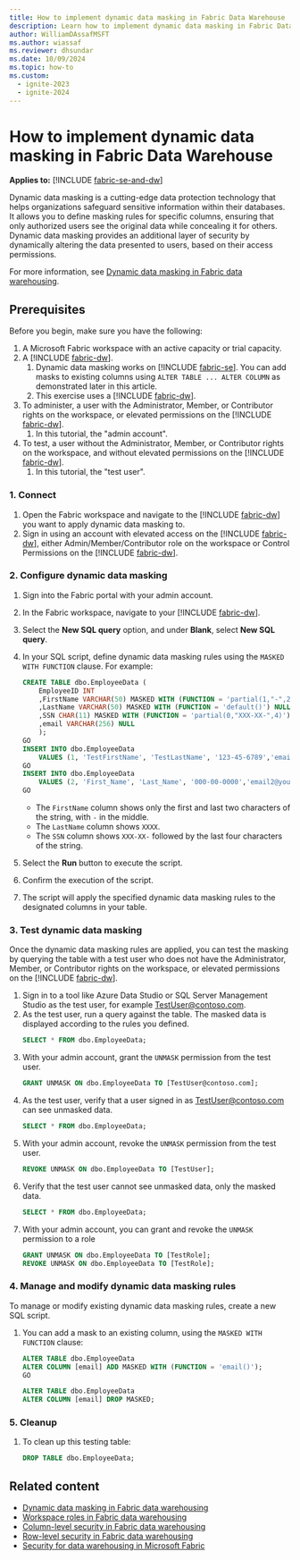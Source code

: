 ```yaml
---
title: How to implement dynamic data masking in Fabric Data Warehouse
description: Learn how to implement dynamic data masking in Fabric Data Warehouse.
author: WilliamDAssafMSFT
ms.author: wiassaf
ms.reviewer: dhsundar
ms.date: 10/09/2024
ms.topic: how-to
ms.custom:
  - ignite-2023
  - ignite-2024
---
```


# How to implement dynamic data masking in Fabric Data Warehouse

**Applies to:** [!INCLUDE [fabric-se-and-dw](includes/applies-to-version/fabric-se-and-dw.md)]

Dynamic data masking is a cutting-edge data protection technology that helps organizations safeguard sensitive information within their databases. It allows you to define masking rules for specific columns, ensuring that only authorized users see the original data while concealing it for others. Dynamic data masking provides an additional layer of security by dynamically altering the data presented to users, based on their access permissions.

For more information, see [Dynamic data masking in Fabric data warehousing](dynamic-data-masking.md).

## Prerequisites

Before you begin, make sure you have the following:

1. A Microsoft Fabric workspace with an active capacity or trial capacity.
1. A [!INCLUDE [fabric-dw](includes/fabric-dw.md)]. 
    1. Dynamic data masking works on [!INCLUDE [fabric-se](includes/fabric-se.md)]. You can add masks to existing columns using `ALTER TABLE ... ALTER COLUMN` as demonstrated later in this article.
    1. This exercise uses a [!INCLUDE [fabric-dw](includes/fabric-dw.md)].
1. To administer, a user with the Administrator, Member, or Contributor rights on the workspace, or elevated permissions on the [!INCLUDE [fabric-dw](includes/fabric-dw.md)].
    1. In this tutorial, the "admin account".
1. To test, a user without the Administrator, Member, or Contributor rights on the workspace, and without elevated permissions on the [!INCLUDE [fabric-dw](includes/fabric-dw.md)].
    1. In this tutorial, the "test user".

### 1. Connect

1. Open the Fabric workspace and navigate to the [!INCLUDE [fabric-dw](includes/fabric-dw.md)] you want to apply dynamic data masking to.
1. Sign in using an account with elevated access on the [!INCLUDE [fabric-dw](includes/fabric-dw.md)], either Admin/Member/Contributor role on the workspace or Control Permissions on the [!INCLUDE [fabric-dw](includes/fabric-dw.md)].

### 2. Configure dynamic data masking

1. Sign into the Fabric portal with your admin account.
1. In the Fabric workspace, navigate to your [!INCLUDE [fabric-dw](includes/fabric-dw.md)].
1. Select the **New SQL query** option, and under **Blank**, select **New SQL query**.
1. In your SQL script, define dynamic data masking rules using the `MASKED WITH FUNCTION` clause. For example:
    
    ```sql
    CREATE TABLE dbo.EmployeeData (
        EmployeeID INT
        ,FirstName VARCHAR(50) MASKED WITH (FUNCTION = 'partial(1,"-",2)') NULL
        ,LastName VARCHAR(50) MASKED WITH (FUNCTION = 'default()') NULL
        ,SSN CHAR(11) MASKED WITH (FUNCTION = 'partial(0,"XXX-XX-",4)') NULL
        ,email VARCHAR(256) NULL
        );
    GO
    INSERT INTO dbo.EmployeeData
        VALUES (1, 'TestFirstName', 'TestLastName', '123-45-6789','email@youremail.com');
    GO
    INSERT INTO dbo.EmployeeData
        VALUES (2, 'First_Name', 'Last_Name', '000-00-0000','email2@youremail2.com');
    GO
    ```

    - The `FirstName` column shows only the first and last two characters of the string, with `-` in the middle.
    - The `LastName` column shows `XXXX`.
    - The `SSN` column shows `XXX-XX-` followed by the last four characters of the string.
1. Select the **Run** button to execute the script.
1. Confirm the execution of the script.
1. The script will apply the specified dynamic data masking rules to the designated columns in your table. 

### 3. Test dynamic data masking

Once the dynamic data masking rules are applied, you can test the masking by querying the table with a test user who does not have the Administrator, Member, or Contributor rights on the workspace, or elevated permissions on the [!INCLUDE [fabric-dw](includes/fabric-dw.md)].

1. Sign in to a tool like Azure Data Studio or SQL Server Management Studio as the test user, for example TestUser@contoso.com.
1. As the test user, run a query against the table. The masked data is displayed according to the rules you defined.
    ```sql
    SELECT * FROM dbo.EmployeeData;
    ```
1. With your admin account, grant the `UNMASK` permission from the test user.
    ```sql
    GRANT UNMASK ON dbo.EmployeeData TO [TestUser@contoso.com];
    ```
1. As the test user, verify that a user signed in as TestUser@contoso.com can see unmasked data.
    ```sql
    SELECT * FROM dbo.EmployeeData;
    ``` 
1. With your admin account, revoke the `UNMASK` permission from the test user.
    ```sql
    REVOKE UNMASK ON dbo.EmployeeData TO [TestUser];
    ```
1. Verify that the test user cannot see unmasked data, only the masked data.
    ```sql
    SELECT * FROM dbo.EmployeeData;
    ```
1. With your admin account, you can grant and revoke the `UNMASK` permission to a role
    ```sql
    GRANT UNMASK ON dbo.EmployeeData TO [TestRole];
    REVOKE UNMASK ON dbo.EmployeeData TO [TestRole];
    ```

### 4. Manage and modify dynamic data masking rules

To manage or modify existing dynamic data masking rules, create a new SQL script.

1. You can add a mask to an existing column, using the `MASKED WITH FUNCTION` clause:

    ```sql
    ALTER TABLE dbo.EmployeeData
    ALTER COLUMN [email] ADD MASKED WITH (FUNCTION = 'email()');
    GO
    ```

    ```sql
    ALTER TABLE dbo.EmployeeData 
    ALTER COLUMN [email] DROP MASKED;
    ```

### 5. Cleanup

1. To clean up this testing table:
    ```sql
    DROP TABLE dbo.EmployeeData;
    ```

## Related content

- [Dynamic data masking in Fabric data warehousing](dynamic-data-masking.md)
- [Workspace roles in Fabric data warehousing](workspace-roles.md)
- [Column-level security in Fabric data warehousing](column-level-security.md)
- [Row-level security in Fabric data warehousing](row-level-security.md)
- [Security for data warehousing in Microsoft Fabric](security.md)

